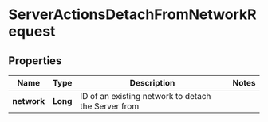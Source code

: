

# ServerActionsDetachFromNetworkRequest


## Properties

| Name | Type | Description | Notes |
|------------ | ------------- | ------------- | -------------|
|**network** | **Long** | ID of an existing network to detach the Server from |  |



